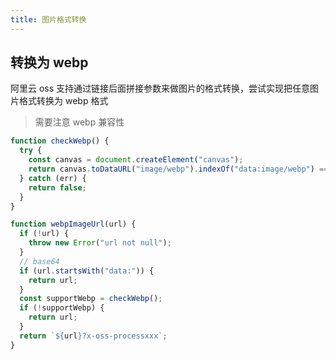 ```yaml
---
title: 图片格式转换
---
```


## 转换为 webp

阿里云 oss 支持通过链接后面拼接参数来做图片的格式转换，尝试实现把任意图片格式转换为 webp 格式

> 需要注意 webp 兼容性

```js
function checkWebp() {
  try {
    const canvas = document.createElement("canvas");
    return canvas.toDataURL("image/webp").indexOf("data:image/webp") === 0;
  } catch (err) {
    return false;
  }
}

function webpImageUrl(url) {
  if (!url) {
    throw new Error("url not null");
  }
  // base64
  if (url.startsWith("data:")) {
    return url;
  }
  const supportWebp = checkWebp();
  if (!supportWebp) {
    return url;
  }
  return `${url}?x-oss-processxxx`;
}
```
